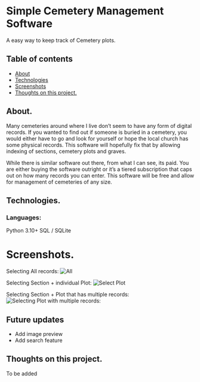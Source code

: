 #  Simple Cemetery Management Software
A easy way to keep track of Cemetery plots. 

## Table of contents
* [About](#about)
* [Technologies](#technologies)
* [Screenshots](#screenshots)
* [Thoughts on this project.](thoughts-on-this-project-&-what-i've-learned)

## About.
Many cemeteries around where I live don’t seem to have any form of digital records. If you wanted to find out if someone is buried in a cemetery, you would either have to go and look for yourself or hope the local church has some physical records.  This software will hopefully fix that by allowing indexing of sections, cemetery plots and graves. 

While there is similar software out there, from what I can see, its paid. You are either buying the software outright or it’s a tiered subscription that caps out on how many records you can enter. This software will be free and allow for management of cemeteries of any size. 

## Technologies. 
### Languages:
Python 3.10+
SQL / SQLite

# Screenshots.
Selecting All records:
![All](https://i.imgur.com/NBwMovT.png)

Selecting Section + individual Plot:
![Select Plot](https://i.imgur.com/cVJMwZW.png)

Selecting Section + Plot that has multiple records:
![Selecting Plot with multiple records:](https://i.imgur.com/6pe0ywx.png)


## Future updates
- Add image preview
- Add search feature 


## Thoughts on this project.
To be added